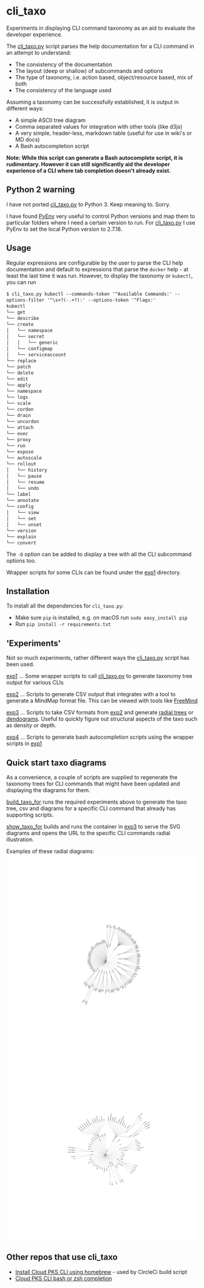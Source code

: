 # cli_taxo
Experiments in displaying CLI command taxonomy as an aid to evaluate the developer experience.

The [cli_taxo.py](cli_taxo.py) script parses the help documentation for a CLI command in an attempt to understand:
* The consistency of the documentation
* The layout (deep or shallow) of subcommands and options
* The type of taxonomy, i.e. action based, object/resource based, mix of both
* The consistency of the language used

Assuming a taxonomy can be successfully established, it is output in different ways:
* A simple ASCII tree diagram
* Comma separated values for integration with other tools (like d3js)
* A very simple, header-less, markdown table (useful for use in wiki's or MD docs)
* A Bash autocompletion script

**Note: While this script can generate a Bash autocomplete script, it is rudimentary. However it can still significantly aid the developer experience of a CLI where tab completion doesn't already exist.**

## Python 2 warning
I have not ported [cli_taxo.py](cli_taxo.py) to Python 3. Keep meaning to. Sorry. 

I have found [PyEnv](https://github.com/pyenv/pyenv) very useful to control Python versions and map them to particular folders where I need a certain version to run. For [cli_taxo.py](cli_taxo.py) I use PyEnv to set the local Python version to 2.7.18.

## Usage
Regular expressions are configurable by the user to parse the CLI help documentation and default to expressions that parse the `docker` help - at least the last time it was run. However, to display the taxonomy or `kubectl`, you can run
```
$ cli_taxo.py kubectl --commands-token '^Available Commands:' --options-filter '^\s+?(-.+?):' --options-token '^Flags:'
kubectl
└── get
└── describe
└── create
│   └── namespace
│   └── secret
│   │   └── generic
│   └── configmap
│   └── serviceaccount
└── replace
└── patch
└── delete
└── edit
└── apply
└── namespace
└── logs
└── scale
└── cordon
└── drain
└── uncordon
└── attach
└── exec
└── proxy
└── run
└── expose
└── autoscale
└── rollout
│   └── history
│   └── pause
│   └── resume
│   └── undo
└── label
└── annotate
└── config
│   └── view
│   └── set
│   └── unset
└── version
└── explain
└── convert
```
The `-O` option can be added to display a tree with all the CLI subcommand options too.

Wrapper scripts for some CLIs can be found under the [exp1](exp1) directory.

## Installation
To install all the dependencies for `cli_taxo.py`:
* Make sure `pip` is installed, e.g. on macOS run `sudo easy_install pip`
* Run `pip install -r requirements.txt`

## 'Experiments'
Not so much experiments, rather different ways the [cli_taxo.py](cli_taxo.py) script has been used.

[exp1](exp1) ... Some wrapper scripts to call [cli_taxo.py](cli_taxo.py) to generate taxonomy tree output for various CLIs

[exp2](exp2) ... Scripts to generate CSV output that integrates with a tool to generate a MindMap format file. This can be viewed with tools like [FreeMind](http://freemind.sourceforge.net/wiki/index.php/Main_Page)

[exp3](exp3) ... Scripts to take CSV formats from [exp2](exp2) and generate [radial trees](https://bl.ocks.org/mbostock/4063550) or [dendograms](https://bl.ocks.org/mbostock/4063570). Useful to quickly figure out structural aspects of the taxo such as density or depth.

[exp4](exp4) ... Scripts to generate bash autocompletion scripts using the wrapper scripts in [exp1](exp1)

## Quick start taxo diagrams
As a convenience, a couple of scripts are supplied to regenerate the taxonomy trees for CLI commands that might have been updated and displaying the diagrams for them.

[build_taxo_for](build_taxo_for) runs the required experiments above to generate the taxo tree, csv and diagrams for a specific CLI command that already has supporting scripts.

[show_taxo_for](show_taxo_for) builds and runs the container in [exp3](exp3) to serve the SVG diagrams and opens the URL to the specific CLI commands radial illustration.

Examples of these radial diagrams:
![docker radial diagram](images/docker_taxo_radial.png)
![kubectl radial diagram](images/kubectl_taxo_radial.png)

## Other repos that use cli_taxo
* [Install Cloud PKS CLI using homebrew](https://github.com/ali5ter/homebrew-vke-cli) - used by CircleCi build script
* [Cloud PKS CLI bash or zsh completion](https://github.com/ali5ter/vke-completion)
